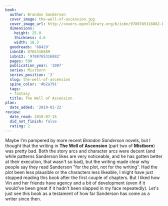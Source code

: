 ```yaml
---
book:
  author: Brandon Sanderson
  cover_image: the-well-of-ascension.jpg
  cover_image_url: http://covers.openlibrary.org/b/isbn/9780765316882-L.jpg
  dimensions:
    height: 25.0
    thickness: 4.6
    width: 16.3
  goodreads: '68429'
  isbn10: 0765316889
  isbn13: '9780765316882'
  pages: 590
  publication_year: '2007'
  series: Mistborn
  series_position: '2'
  slug: the-well-of-ascension
  spine_color: '#b2a791'
  tags:
  - fantasy
  title: The Well of Ascension
plan:
  date_added: '2019-02-22'
review:
  date_read: 2019-07-15
  did_not_finish: false
  rating: 2
---
```


Maybe I'm pampered by more recent *Brandon Sanderson* novels, but I thought that the writing in **The Well of Ascension** (part two of **Mistborn**) was pretty bad. Both the story arcs and character arcs were decent (and while patterns Sanderson likes are very noticeable, and he has gotten better at their execution, that wasn't so bad), but the writing made clear why people say they read Sanderson "for the plot, not for the writing". Had the plot been less plausible or the characters less likeable, I might have just stopped reading this book after the first couple of chapters. But I liked how Vin and her friends have agency and a bit of development (even if it would've been great if it hadn't been slapped in my face repeatedly). Let's just see this book as a testament of how far Sanderson has come as a writer since then.
